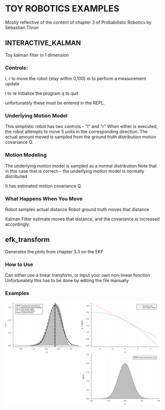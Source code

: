 # TOY ROBOTICS EXAMPLES
Mostly reflective of the content of chapter 3 of Probabilistic Robotics by Sebastian Thrun

## INTERACTIVE_KALMAN
Toy kalman filter in 1 dimension

### Controls:
l, r to move the robot (stay within 0,100)
m to perform a measurement update

i to re initialize the program
q to quit

unfortunately these must be entered in the REPL.

### Underlying Motion Model
This simplistic robot has two controls - "l" and "r"
When either is executed, the robot attempts to move 5 units in the corresponding direction.
The actual amount moved is sampled from the ground truth distribution motion covariance Q.

### Motion Modeling
The underlying motion model is sampled as a normal distribution
Note that in this case that is correct-- the underlying motion model is normally distributed

It has estimated motion covariance Q.

### What Happens When You Move
Robot samples actual distance
Robot ground truth moves that distance

Kalman Filter estimate moves that distance, and the covariance is increased accordingly.

## efk_transform
Generates the plots from chapter 3.3 on the EKF

### How to Use
Can either use a linear transform, or input your own non-linear function
Unfortunately this has to be done by editing the file manually

### Examples
<img src="sample_images/ekf_quadratic_transform.png">
<!-- (Image showing example distribution)[sample_images/ekf_quadratic_transform.png] -->